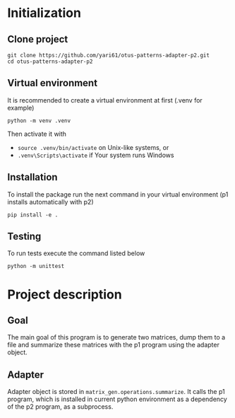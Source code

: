# Initialization
## Clone project
```
git clone https://github.com/yari61/otus-patterns-adapter-p2.git
cd otus-patterns-adapter-p2
```

## Virtual environment
It is recommended to create a virtual environment at first (.venv for example)
```
python -m venv .venv
```

Then activate it with 
- ```source .venv/bin/activate```
on Unix-like systems, or
- ```.venv\Scripts\activate```
if Your system runs Windows

## Installation
To install the package run the next command in your virtual environment (p1 installs automatically with p2)
```
pip install -e .
```

## Testing
To run tests execute the command listed below
```
python -m unittest
```

# Project description
## Goal
The main goal of this program is to generate two matrices, dump them to a file and summarize these matrices with the p1 program using the adapter object.
## Adapter
Adapter object is stored in ```matrix_gen.operations.summarize```. It calls the p1 program, which is installed in current python environment as a dependency of the p2 program, as a subprocess.